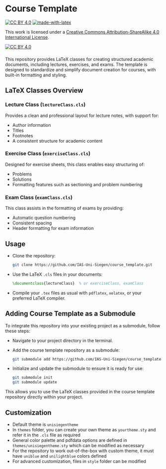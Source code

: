 
# Course Template

[![CC BY 4.0][cc-by-shield]][cc-by]
[![made-with-latex](https://img.shields.io/badge/Made%20with-LaTeX-1f425f.svg)](https://www.latex-project.org/)

This work is licensed under a
[Creative Commons Attribution-ShareAlike 4.0 International License][cc-by].

[![CC BY 4.0][cc-by-image]][cc-by]

[cc-by]: http://creativecommons.org/licenses/by/4.0/
[cc-by-image]: https://licensebuttons.net/l/by/4.0/88x31.png
[cc-by-shield]: https://img.shields.io/badge/License-CC%20BY%204.0-lightgrey.svg

###

This repository provides LaTeX classes for creating structured academic documents, including lectures, exercises, and exams. The template is designed to standardize and simplify document creation for courses, with built-in formatting and styling.

## LaTeX Classes Overview
### Lecture Class (`lectureClass.cls`)
Provides a clean and professional layout for lecture notes, with support for:
- Author information
- Titles
- Footnotes
- A consistent structure for academic content

### Exercise Class (`exerciseClass.cls`)
Designed for exercise sheets, this class enables easy structuring of:
- Problems
- Solutions
- Formatting features such as sectioning and problem numbering

### Exam Class (`examClass.cls`)
This class assists in the formatting of exams by providing:
- Automatic question numbering
- Consistent spacing
- Header formatting for exam information

## Usage

- Clone the repository:

    ```bash
    git clone https://github.com/IAS-Uni-Siegen/course_template.git
    ```

- Use the LaTeX `.cls` files in your documents:

    ```latex
    \documentclass{lectureClass}  % or exerciseClass, examClass
    ```

- Compile your `.tex` files as usual with `pdflatex`, `xelatex`, or your preferred LaTeX compiler.



## Adding Course Template as a Submodule

To integrate this repository into your existing project as a submodule, follow these steps:

-  Navigate to your project directory in the terminal.
-  Add the course template repository as a submodule:

    ```bash
    git submodule add https://github.com/IAS-Uni-Siegen/course_template.git
    ``` 
- Initialize and update the submodule to ensure it is ready for use:
    ```bash
    git submodule init
    git submodule update
    ```



This allows you to use the LaTeX classes provided in the course template repository directly within your project.


## Customization

- Default theme is `unisiegentheme`
- In `themes` folder, you can create your own theme as `yourtheme.sty` and refer it in the `.cls` file as required
- General color palette and pdfdata options are defined in `themes/unisiegentheme.sty` which can be modified as necessary 
- For the repository to work out-of-the-box with custom theme, it must have `uniblue` and `unilightblue` colors defined
- For advanced customization, files in `style` folder can be modified
